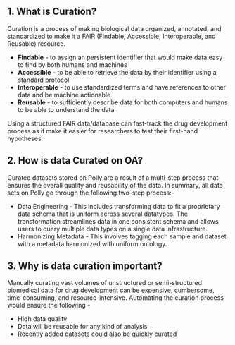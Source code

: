 
## 1. What is Curation?

Curation is a process of making biological data organized, annotated, and standardized to make it a FAIR (Findable, Accessible, Interoperable, and Reusable) resource.

- **Findable** - to assign an persistent identifier that would make data easy to find by both humans and machines
- **Accessible** - to be able to retrieve the data by their identifier using a standard protocol
- **Interoperable** - to use standardized terms and have references to other data and be machine actionable
- **Reusable** - to sufficiently describe data for both computers and humans to be able to understand the data

Using a structured FAIR data/database can fast-track the drug development process as it make it easier for researchers to test their first-hand hypotheses.


## 2. How is data Curated on OA?

Curated datasets stored on Polly are a result of a multi-step process that ensures the overall quality and reusability of the data. In summary, all data sets on Polly go through the following two-step process:-

- Data Engineering - This includes transforming data to fit a proprietary data schema that is uniform across several datatypes. The transformation streamlines data in one consistent schema and allows users to query multiple data types on a single data infrastructure.
- Harmonizing Metadata - This involves tagging each sample and dataset with a metadata harmonized with uniform ontology.


## 3. Why is data curation important?

Manually curating vast volumes of unstructured or semi-structured biomedical data for drug development can be expensive, cumbersome, time-consuming, and resource-intensive. Automating the curation process would ensure the following -

- High data quality
- Data will be reusable for any kind of analysis
- Recently added datasets could also be quickly curated
